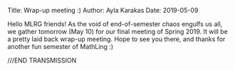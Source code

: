 Title: Wrap-up meeting :)
Author: Ayla Karakas
Date: 2019-05-09

Hello MLRG friends! As the void of end-of-semester chaos engulfs us all, we gather tomorrow (May 10) for our final meeting of Spring 2019. It will be a pretty laid back wrap-up meeting. Hope to see you there, and thanks for another fun semester of MathLing :)

///END TRANSMISSION
